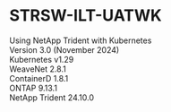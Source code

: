 # STRSW-ILT-UATWK
Using NetApp Trident with Kubernetes <br />
Version 3.0 (November 2024) <br />
Kubernetes v1.29  <br />
WeaveNet 2.8.1 <br />
ContainerD 1.8.1 <br />
ONTAP 9.13.1 <br />
NetApp Trident 24.10.0 <br />

